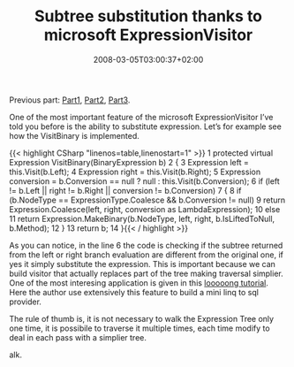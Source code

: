 ﻿---
title: "Subtree substitution thanks to microsoft ExpressionVisitor"
description: ""
date: 2008-03-05T03:00:37+02:00
draft: false
tags: [NET framework]
categories: [NET framework]
---
Previous part: [Part1](http://www.nablasoft.com/Alkampfer/?p=141), [Part2](http://www.nablasoft.com/Alkampfer/?p=145), [Part3](http://www.nablasoft.com/Alkampfer/?p=149).

One of the most important feature of the microsoft ExpressionVisitor I’ve told you before is the ability to substitute expression. Let’s for example see how the VisitBinary is implemented.

{{< highlight CSharp "linenos=table,linenostart=1" >}}
 1 protected virtual Expression VisitBinary(BinaryExpression b)
 2 {
 3     Expression left = this.Visit(b.Left);
 4     Expression right = this.Visit(b.Right);
 5     Expression conversion = b.Conversion == null ? null : this.Visit(b.Conversion);
 6     if (left != b.Left || right != b.Right || conversion != b.Conversion)
 7     {
 8         if (b.NodeType == ExpressionType.Coalesce && b.Conversion != null)
 9             return Expression.Coalesce(left, right, conversion as LambdaExpression);
10         else
11             return Expression.MakeBinary(b.NodeType, left, right, b.IsLiftedToNull, b.Method);
12     }
13     return b;
14 }{{< / highlight >}}

<!-- Code inserted with Steve Dunn's Windows Live Writer Code Formatter Plugin.  http://dunnhq.com -->

As you can notice, in the line 6 the code is checking if the subtree returned from the left or right branch evaluation are different from the original one, if yes it simply substitute the expression. This is important because we can build visitor that actually replaces part of the tree making traversal simplier. One of the most interesing application is given in this [looooong tutorial](http://blogs.msdn.com/mattwar/archive/2007/10/09/linq-building-an-iqueryable-provider-part-viii.aspx). Here the author use extensively this feature to build a mini linq to sql provider.

The rule of thumb is, it is not necessary to walk the Expression Tree only one time, it is possibile to traverse it multiple times, each time modify to deal in each pass with a simplier tree.

alk.
